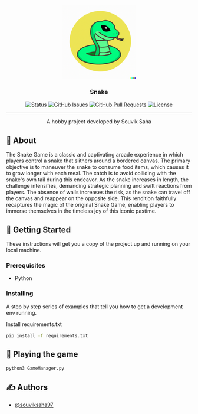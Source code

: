 <p align="center">
  <a href="" rel="noopener">
 <img width=200px height=200px src="files/icon.png" alt="Project logo"></a>
</p>

<h3 align="center">Snake</h3>

<div align="center">

[![Status](https://img.shields.io/badge/status-active-success.svg)]()
[![GitHub Issues](https://img.shields.io/github/issues/souviksaha97/Snake.svg)](https://github.com/souviksaha97/Snake/issues)
[![GitHub Pull Requests](https://img.shields.io/github/issues-pr/souviksaha97/Snake.svg)](https://github.com/souviksaha97/Snake/pulls)
[![License](https://img.shields.io/badge/license-MIT-blue.svg)](/LICENSE)

</div>

---

<p align="center"> A hobby project developed by Souvik Saha
    <br> 
</p>

## 🧐 About

The Snake Game is a classic and captivating arcade experience in which players control a snake that slithers around a bordered canvas. The primary objective is to maneuver the snake to consume food items, which causes it to grow longer with each meal. The catch is to avoid colliding with the snake's own tail during this endeavor. As the snake increases in length, the challenge intensifies, demanding strategic planning and swift reactions from players. The absence of walls increases the risk, as the snake can travel off the canvas and reappear on the opposite side. This rendition faithfully recaptures the magic of the original Snake Game, enabling players to immerse themselves in the timeless joy of this iconic pastime.

## 🏁 Getting Started

These instructions will get you a copy of the project up and running on your local machine.

### Prerequisites

- Python

### Installing

A step by step series of examples that tell you how to get a development env running.

Install requirements.txt

```bash
pip install -f requirements.txt
```

## 🔧 Playing the game

```bash
python3 GameManager.py
```

## ✍️ Authors

- [@souviksaha97](https://github.com/souviksaha97)

